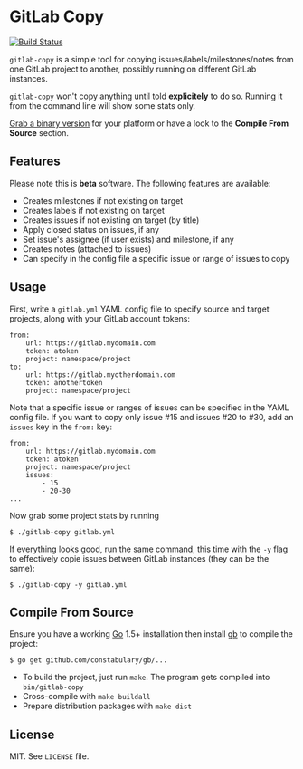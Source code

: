 
# GitLab Copy

[![Build Status](https://travis-ci.org/gotsunami/gitlab-copy.svg?branch=master)](https://travis-ci.org/gotsunami/gitlab-copy)

`gitlab-copy` is a simple tool for copying issues/labels/milestones/notes from one GitLab project to another, possibly running on different GitLab instances.

`gitlab-copy` won't copy anything until told **explicitely** to do so. Running it from the command line will show some stats only.

[Grab a binary version](https://github.com/gotsunami/gitlab-copy/releases/latest) for your platform or have a look to the **Compile From Source** section.

## Features

Please note this is **beta** software. The following features are available:

- Creates milestones if not existing on target
- Creates labels if not existing on target
- Creates issues if not existing on target (by title)
- Apply closed status on issues, if any
- Set issue's assignee (if user exists) and milestone, if any
- Creates notes (attached to issues)
- Can specify in the config file a specific issue or range of issues to copy

## Usage

First, write a `gitlab.yml` YAML config file to specify source and target projects, along with your GitLab account tokens:
```
from:
    url: https://gitlab.mydomain.com
    token: atoken
    project: namespace/project
to:
    url: https://gitlab.myotherdomain.com
    token: anothertoken
    project: namespace/project
```

Note that a specific issue or ranges of issues can be specified in the YAML config file. If you want to
copy only issue #15 and issues #20 to #30, add an `issues` key in the `from:` key:
```
from:
    url: https://gitlab.mydomain.com
    token: atoken
    project: namespace/project
    issues:
        - 15
        - 20-30
...
```

Now grab some project stats by running
```
$ ./gitlab-copy gitlab.yml
```

If everything looks good, run the same command, this time with the `-y` flag to effectively copie issues between GitLab
instances (they can be the same):
```
$ ./gitlab-copy -y gitlab.yml
```

## Compile From Source

Ensure you have a working [Go](https://www.golang.org) 1.5+ installation then install [gb](http://getgb.io) to compile the project:
```
$ go get github.com/constabulary/gb/...
```

- To build the project, just run `make`. The program gets compiled into `bin/gitlab-copy`
- Cross-compile with `make buildall`
- Prepare distribution packages with `make dist`

## License

MIT. See `LICENSE` file.
